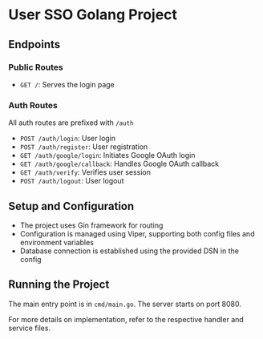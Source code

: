 # User SSO Golang Project

## Endpoints

### Public Routes
- `GET /`: Serves the login page

### Auth Routes
All auth routes are prefixed with `/auth`

- `POST /auth/login`: User login
- `POST /auth/register`: User registration
- `GET /auth/google/login`: Initiates Google OAuth login
- `GET /auth/google/callback`: Handles Google OAuth callback
- `GET /auth/verify`: Verifies user session
- `POST /auth/logout`: User logout

## Setup and Configuration
- The project uses Gin framework for routing
- Configuration is managed using Viper, supporting both config files and environment variables
- Database connection is established using the provided DSN in the config

## Running the Project
The main entry point is in `cmd/main.go`. The server starts on port 8080.

For more details on implementation, refer to the respective handler and service files.
